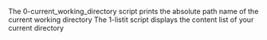 The 0-current_working_directory script prints the absolute path name of the current working directory 
The 1-listit script displays the content list of your current directory

